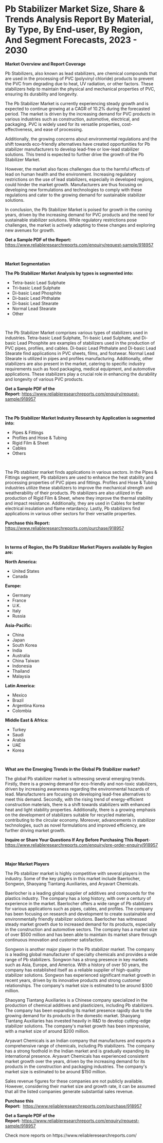<p><h1>Pb Stabilizer Market Size, Share & Trends Analysis Report By Material, By Type, By End-user, By Region, And Segment Forecasts, 2023 - 2030</h1></p><p><strong>Market Overview and Report Coverage</strong></p>
<p><p>Pb Stabilizers, also known as lead stabilizers, are chemical compounds that are used in the processing of PVC (polyvinyl chloride) products to prevent the PVC from degrading due to heat, UV radiation, or other factors. These stabilizers help to maintain the physical and mechanical properties of PVC, ensuring its durability and longevity.</p><p>The Pb Stabilizer Market is currently experiencing steady growth and is expected to continue growing at a CAGR of 10.2% during the forecasted period. The market is driven by the increasing demand for PVC products in various industries such as construction, automotive, electrical, and packaging. PVC is widely used for its versatile properties, cost-effectiveness, and ease of processing.</p><p>Additionally, the growing concerns about environmental regulations and the shift towards eco-friendly alternatives have created opportunities for Pb stabilizer manufacturers to develop lead-free or low-lead stabilizer solutions. This trend is expected to further drive the growth of the Pb Stabilizer Market.</p><p>However, the market also faces challenges due to the harmful effects of lead on human health and the environment. Increasing regulatory restrictions on the use of lead stabilizers, especially in developed regions, could hinder the market growth. Manufacturers are thus focusing on developing new formulations and technologies to comply with these regulations and cater to the growing demand for sustainable stabilizer solutions.</p><p>In conclusion, the Pb Stabilizer Market is poised for growth in the coming years, driven by the increasing demand for PVC products and the need for sustainable stabilizer solutions. While regulatory restrictions pose challenges, the market is actively adapting to these changes and exploring new avenues for growth.</p></p>
<p><strong>Get a Sample PDF of the Report:</strong> <a href="https://www.reliableresearchreports.com/enquiry/request-sample/918957">https://www.reliableresearchreports.com/enquiry/request-sample/918957</a></p>
<p>&nbsp;</p>
<p><strong>Market Segmentation</strong></p>
<p><strong>The Pb Stabilizer Market Analysis by types is segmented into:</strong></p>
<p><ul><li>Tetra-basic Lead Sulphate</li><li>Tri-basic Lead Sulphate</li><li>Di-basic Lead Phosphite</li><li>Di-basic Lead Phthalate</li><li>Di-basic Lead Stearate</li><li>Normal Lead Stearate</li><li>Other</li></ul></p>
<p>&nbsp;</p>
<p><p>The Pb Stabilizer Market comprises various types of stabilizers used in industries. Tetra-basic Lead Sulphate, Tri-basic Lead Sulphate, and Di-basic Lead Phosphite are examples of stabilizers used in the production of PVC pipes, profiles, and cables. Di-basic Lead Phthalate and Di-basic Lead Stearate find applications in PVC sheets, films, and footwear. Normal Lead Stearate is utilized in pipes and profiles manufacturing. Additionally, other stabilizers are also present in the market, catering to specific industry requirements such as food packaging, medical equipment, and automotive applications. These stabilizers play a crucial role in enhancing the durability and longevity of various PVC products.</p></p>
<p><strong>Get a Sample PDF of the Report:</strong>&nbsp;<a href="https://www.reliableresearchreports.com/enquiry/request-sample/918957">https://www.reliableresearchreports.com/enquiry/request-sample/918957</a></p>
<p>&nbsp;</p>
<p><strong>The Pb Stabilizer Market Industry Research by Application is segmented into:</strong></p>
<p><ul><li>Pipes & Fittings</li><li>Profiles and Hose & Tubing</li><li>Rigid Film & Sheet</li><li>Cables</li><li>Others</li></ul></p>
<p>&nbsp;</p>
<p><p>The Pb stabilizer market finds applications in various sectors. In the Pipes & Fittings segment, Pb stabilizers are used to enhance the heat stability and processing properties of PVC pipes and fittings. Profiles and Hose & Tubing industries utilize these stabilizers to improve the mechanical strength and weatherability of their products. Pb stabilizers are also utilized in the production of Rigid Film & Sheet, where they improve the thermal stability and impact resistance. Additionally, they are used in Cables for better electrical insulation and flame retardancy. Lastly, Pb stabilizers find applications in various other sectors for their versatile properties.</p></p>
<p><strong>Purchase this Report:</strong>&nbsp; <a href="https://www.reliableresearchreports.com/purchase/918957">https://www.reliableresearchreports.com/purchase/918957</a></p>
<p>&nbsp;</p>
<p><strong>In terms of Region, the Pb Stabilizer Market Players available by Region are:</strong></p>
<p>
    <p> <strong> North America: </strong>
        <ul>
            <li>United States</li>
            <li>Canada</li>
        </ul>
        </p> 
    <p> <strong> Europe: </strong>
        <ul>
            <li>Germany</li>
            <li>France</li>
            <li>U.K.</li>
            <li>Italy</li>
            <li>Russia</li>
        </ul>
        </p> 
    <p> <strong> Asia-Pacific: </strong>
        <ul>
            <li>China</li>
            <li>Japan</li>
            <li>South Korea</li>
            <li>India</li>
            <li>Australia</li>
            <li>China Taiwan</li>
            <li>Indonesia</li>
            <li>Thailand</li>
            <li>Malaysia</li>
        </ul>
        </p> 
    <p> <strong> Latin America: </strong>
        <ul>
            <li>Mexico</li>
            <li>Brazil</li>
            <li>Argentina Korea</li>
            <li>Colombia</li>
        </ul>
        </p> 
    <p> <strong> Middle East & Africa: </strong>
        <ul>
            <li>Turkey</li>
            <li>Saudi</li>
            <li>Arabia</li>
            <li>UAE</li>
            <li>Korea</li>
        </ul>
    </p>
    </p>
<p>&nbsp;</p>
<p><strong>What are the Emerging Trends in the Global Pb Stabilizer market?</strong></p>
<p><p>The global Pb stabilizer market is witnessing several emerging trends. Firstly, there is a growing demand for eco-friendly and non-toxic stabilizers, driven by increasing awareness regarding the environmental hazards of lead. Manufacturers are focusing on developing lead-free alternatives to meet this demand. Secondly, with the rising trend of energy-efficient construction materials, there is a shift towards stabilizers with enhanced heat and light stability properties. Additionally, there is a growing emphasis on the development of stabilizers suitable for recycled materials, contributing to the circular economy. Moreover, advancements in stabilizer technologies, such as novel formulations and improved efficiency, are further driving market growth.</p></p>
<p><strong>Inquire or Share Your Questions If Any Before Purchasing This Report</strong>- <a href="https://www.reliableresearchreports.com/enquiry/pre-order-enquiry/918957">https://www.reliableresearchreports.com/enquiry/pre-order-enquiry/918957</a></p>
<p>&nbsp;</p>
<p><strong>Major Market Players</strong></p>
<p><p>The Pb stabilizer market is highly competitive with several players in the industry. Some of the key players in this market include Baerlocher, Songwon, Shaoyang Tiantang Auxiliaries, and Aryavart Chemicals. </p><p>Baerlocher is a leading global supplier of additives and compounds for the plastics industry. The company has a long history, with over a century of experience in the market. Baerlocher offers a wide range of Pb stabilizers for various applications such as pipes, cables, and profiles. The company has been focusing on research and development to create sustainable and environmentally friendly stabilizer solutions. Baerlocher has witnessed steady market growth due to increased demand for its products, especially in the construction and automotive sectors. The company has a market size of over $500 million and has been able to maintain its market share through continuous innovation and customer satisfaction.</p><p>Songwon is another major player in the Pb stabilizer market. The company is a leading global manufacturer of specialty chemicals and provides a wide range of Pb stabilizers. Songwon has a strong presence in key markets such as Asia, Europe, and America. With a history of over 50 years, the company has established itself as a reliable supplier of high-quality stabilizer solutions. Songwon has experienced significant market growth in recent years, driven by its innovative products and strong customer relationships. The company's market size is estimated to be around $300 million. </p><p>Shaoyang Tiantang Auxiliaries is a Chinese company specialized in the production of chemical additives and plasticizers, including Pb stabilizers. The company has been expanding its market presence rapidly due to the growing demand for its products in the domestic market. Shaoyang Tiantang Auxiliaries has invested heavily in R&D to develop cutting-edge stabilizer solutions. The company's market growth has been impressive, with a market size of around $200 million. </p><p>Aryavart Chemicals is an Indian company that manufactures and exports a comprehensive range of chemicals, including Pb stabilizers. The company has a strong foothold in the Indian market and is gradually expanding its international presence. Aryavart Chemicals has experienced consistent market growth over the years, driven by the increasing demand for its products in the construction and packaging industries. The company's market size is estimated to be around $150 million. </p><p>Sales revenue figures for these companies are not publicly available. However, considering their market size and growth rate, it can be assumed that all the listed companies generate substantial sales revenue.</p></p>
<p><strong>Purchase this Report:</strong>&nbsp;&nbsp;<a href="https://www.reliableresearchreports.com/purchase/918957">https://www.reliableresearchreports.com/purchase/918957</a></p>
<p></p>
<p><strong>Get a Sample PDF of the Report:</strong>&nbsp;<a href="https://www.reliableresearchreports.com/enquiry/request-sample/918957">https://www.reliableresearchreports.com/enquiry/request-sample/918957</a></p>
<p>Check more reports on https://www.reliableresearchreports.com/</p>